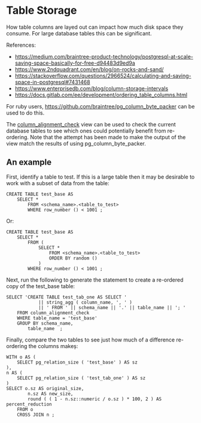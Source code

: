 # Table Storage

How table columns are layed out can impact how much disk space they consume. For large database tables this can be significant.

References:
 * https://medium.com/braintree-product-technology/postgresql-at-scale-saving-space-basically-for-free-d94483d9ed9a
 * https://www.2ndquadrant.com/en/blog/on-rocks-and-sand/
 * https://stackoverflow.com/questions/2966524/calculating-and-saving-space-in-postgresql#7431468
 * https://www.enterprisedb.com/blog/column-storage-intervals
 * https://docs.gitlab.com/ee/development/ordering_table_columns.html

For ruby users, https://github.com/braintree/pg_column_byte_packer can be used to do this.

The [column_alignment_check](column_alignment_check.sql) view can be
used to check the current database tables to see which ones could
potentially benefit from re-ordering. Note that the attempt has been
made to make the output of the view match the results of using
pg_column_byte_packer.


## An example

First, identify a table to test. If this is a large table then it may be desirable to work with a subset of data from the table:

    CREATE TABLE test_base AS
        SELECT *
            FROM <schema_name>.<table_to_test>
            WHERE row_number () < 1001 ;

Or:

    CREATE TABLE test_base AS
        SELECT *
            FROM (
                SELECT *
                    FROM <schema_name>.<table_to_test>
                    ORDER BY random ()
                )
            WHERE row_number () < 1001 ;

Next, run the following to generate the statement to create a re-ordered copy of the test_base table:

    SELECT 'CREATE TABLE test_tab_one AS SELECT '
                || string_agg ( column_name, ', ' )
                || ' FROM ' || schema_name || '.' || table_name || '; '
        FROM column_alignment_check
        WHERE table_name = 'test_base'
        GROUP BY schema_name,
            table_name  ;

Finally, compare the two tables to see just how much of a difference re-ordering the columns makeș:

    WITH o AS (
        SELECT pg_relation_size ( 'test_base' ) AS sz
    ),
    n AS (
        SELECT pg_relation_size ( 'test_tab_one' ) AS sz
    )
    SELECT o.sz AS original_size,
            n.sz AS new_size,
            round ( ( 1 - n.sz::numeric / o.sz ) * 100, 2 ) AS percent_reduction
        FROM o
        CROSS JOIN n ;

